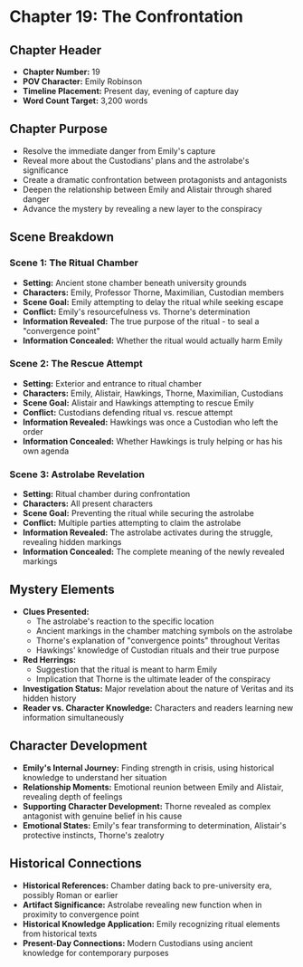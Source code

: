 # Chapter 19: The Confrontation

## Chapter Header
- **Chapter Number:** 19
- **POV Character:** Emily Robinson
- **Timeline Placement:** Present day, evening of capture day
- **Word Count Target:** 3,200 words

## Chapter Purpose
- Resolve the immediate danger from Emily's capture
- Reveal more about the Custodians' plans and the astrolabe's significance
- Create a dramatic confrontation between protagonists and antagonists
- Deepen the relationship between Emily and Alistair through shared danger
- Advance the mystery by revealing a new layer to the conspiracy

## Scene Breakdown

### Scene 1: The Ritual Chamber
- **Setting:** Ancient stone chamber beneath university grounds
- **Characters:** Emily, Professor Thorne, Maximilian, Custodian members
- **Scene Goal:** Emily attempting to delay the ritual while seeking escape
- **Conflict:** Emily's resourcefulness vs. Thorne's determination
- **Information Revealed:** The true purpose of the ritual - to seal a "convergence point"
- **Information Concealed:** Whether the ritual would actually harm Emily

### Scene 2: The Rescue Attempt
- **Setting:** Exterior and entrance to ritual chamber
- **Characters:** Emily, Alistair, Hawkings, Thorne, Maximilian, Custodians
- **Scene Goal:** Alistair and Hawkings attempting to rescue Emily
- **Conflict:** Custodians defending ritual vs. rescue attempt
- **Information Revealed:** Hawkings was once a Custodian who left the order
- **Information Concealed:** Whether Hawkings is truly helping or has his own agenda

### Scene 3: Astrolabe Revelation
- **Setting:** Ritual chamber during confrontation
- **Characters:** All present characters
- **Scene Goal:** Preventing the ritual while securing the astrolabe
- **Conflict:** Multiple parties attempting to claim the astrolabe
- **Information Revealed:** The astrolabe activates during the struggle, revealing hidden markings
- **Information Concealed:** The complete meaning of the newly revealed markings

## Mystery Elements
- **Clues Presented:**
  - The astrolabe's reaction to the specific location
  - Ancient markings in the chamber matching symbols on the astrolabe
  - Thorne's explanation of "convergence points" throughout Veritas
  - Hawkings' knowledge of Custodian rituals and their true purpose
- **Red Herrings:**
  - Suggestion that the ritual is meant to harm Emily
  - Implication that Thorne is the ultimate leader of the conspiracy
- **Investigation Status:** Major revelation about the nature of Veritas and its hidden history
- **Reader vs. Character Knowledge:** Characters and readers learning new information simultaneously

## Character Development
- **Emily's Internal Journey:** Finding strength in crisis, using historical knowledge to understand her situation
- **Relationship Moments:** Emotional reunion between Emily and Alistair, revealing depth of feelings
- **Supporting Character Development:** Thorne revealed as complex antagonist with genuine belief in his cause
- **Emotional States:** Emily's fear transforming to determination, Alistair's protective instincts, Thorne's zealotry

## Historical Connections
- **Historical References:** Chamber dating back to pre-university era, possibly Roman or earlier
- **Artifact Significance:** Astrolabe revealing new function when in proximity to convergence point
- **Historical Knowledge Application:** Emily recognizing ritual elements from historical texts
- **Present-Day Connections:** Modern Custodians using ancient knowledge for contemporary purposes

